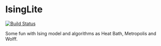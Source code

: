 # IsingLite

[![Build Status](https://travis-ci.org/brk00/IsingLite.jl.svg?branch=master)](https://travis-ci.org/brk00/IsingLite.jl)

Some fun with Ising model and algorithms as Heat Bath, Metropolis and Wolff.